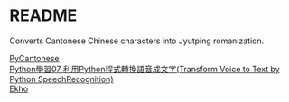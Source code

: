 # README
Converts Cantonese Chinese characters into Jyutping romanization.

[PyCantonese](http://pycantonese.org)  
[Python學習07 利用Python程式轉換語音成文字(Transform Voice to Text by Python SpeechRecognition)](https://www.youtube.com/watch?v=3LLksqP2aXE)  
[Ekho](https://www.eguidedog.net/ekho.php)
